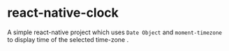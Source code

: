 # react-native-clock

A simple react-native project which uses `Date Object` and `moment-timezone` to display time of the selected time-zone .
